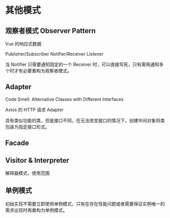 # 其他模式

## 观察者模式 Observer Pattern

Vue 的响应式数据

Publisher/Subscriber
Notifier/Receiver Listener

当 Notifier 只需要通知固定的一个 Receiver 时，可以直接写死，只有需用通知多个时才有必要重构为观察者模式。

## Adapter

Code Smell: Alternative Classes with Different Interfaces

Axios 的 HTTP 请求 Adapter

具有类似功能的类，但是接口不同，在无法改变接口的情况下，创建中间对象将类包装为指定接口形式。

## Facade

## Visitor & Interpreter

解释器模式，使用范围

## 单例模式

初始实现不需要立即使用单例模式，只有在存在性能问题或者需要保证实例唯一的需求出现时再重构为单例模式。
